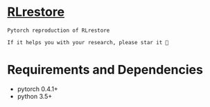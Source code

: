 # [RLrestore](https://arxiv.org/abs/1804.03312)

`Pytorch reproduction of RLrestore`

`If it helps you with your research, please star it 🎈`

# Requirements and Dependencies
- pytorch 0.4.1+
- python 3.5+
